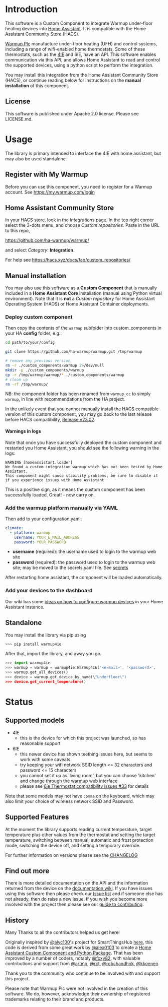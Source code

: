# Introduction

This software is a Custom Component to integrate 
Warmup under-floor heating devices into 
[Home Assistant](https://www.home-assistant.io/). 
It is compatible with the Home Assistant Community Store (HACS).

[Warmup Plc](https://www.warmup.co.uk/) 
manufacture under-floor heating (UFH) and control systems, 
including a range of wifi-enabled home thermostats. 
Some of these thermostats, such as the 
[4IE](https://www.warmup.co.uk/thermostats/smart/4ie-underfloor-heating) 
and 6IE, have an API. 
This software enables communication via this API, 
and allows Home Assistant to read and control the supported devices, 
using a python script to perform the integration. 

You may install this integration from the 
Home Assistant Community Store (HACS), 
or continue reading below for instructions 
on the **manual installation** of this component.


## License

This software is published under Apache 2.0 license. Please see LICENSE.md.

# Usage

The library is primary intended to interface the 4IE with home
assistant, but may also be used standalone.

## Register with My Warmup

Before you can use this component, 
you need to register for a Warmup account. 
See <https://my.warmup.com/login>


## Home Assistant Community Store

In your HACS store, look in the _Integrations_ page. 
In the top right corner select the 3-dots menu, 
and choose _Custom repositories_. 
Paste in the URL to this repo, 

<https://github.com/ha-warmup/warmup/>

and select _Category_: **Integration**. 

For help see <https://hacs.xyz/docs/faq/custom_repositories/>

## Manual installation

You may also use this software as a 
**Custom Component** that is manually included 
in a **Home Assistant Core** installation 
(manual using Python virtual environment). 
Note that it is **not** a _Custom repository_ for Home Assistant Operating System (HAOS) or Home Assistant Container deployments.


### Deploy custom component

Then copy the contents of the `warmup` subfolder into
custom_components in your HA **config** folder, e.g.:

```sh
cd path/to/your/config

git clone https://github.com/ha-warmup/warmup.git /tmp/warmup

# remove any previous version
rm -r ./custom_components/warmup 2>/dev/null
mkdir -p ./custom_components/warmup
cp -r /tmp/warmup/warmup/* ./custom_components/warmup
# clean up
rm -rf /tmp/warmup/
```

NB: the component folder has been renamed from `warmup_cc` to simply `warmup`, in line with recommendations from the HA
project.

In the unlikely event that you cannot manually install 
the HACS compatible version of this custom component, 
you may go back to the last release before HACS compatibility, 
[Release v23.02](https://github.com/ha-warmup/warmup/releases/tag/v23.02).


#### Warnings in logs

Note that once you have successfully 
deployed the custom component and restarted you Home Assistant, 
you should see the following warning in the logs:

    WARNING [homeassistant.loader] 
    We found a custom integration warmup which has not been tested by Home Assistant. 
    This component might cause stability problems, be sure to disable it if you experience issues with Home Assistant

This is a positive sign, as it means 
the custom component has been successfully loaded. Great! - now carry on.

### Add the warmup platform manually via YAML

Then add to your configuration.yaml:

```yaml
climate:
  - platform: warmup
    username: YOUR_E_MAIL_ADDRESS
    password: YOUR_PASSWORD
```

-   **username** (required): the username used to login to the warmup
    web site
-   **password** (required): the password used to login to the warmup
    web site; may be moved to the secrets.yaml file. See
    [secrets](https://www.home-assistant.io/docs/configuration/secrets/)

After restarting home assistant, the component will be loaded
automatically.

### Add your devices to the dashboard

Our wiki has some [ideas on how to configure warmup
devices](https://github.com/ha-warmup/warmup/wiki/Configuration-ideas)
in your Home Assistant instance.



## Standalone

You may install the library via pip using

```python
>>> pip install warmup4ie
```

After that, import the library, and away you go.

```python
>>> import warmup4ie
>>> warmup = warmup = warmup4ie.Warmup4IE('<e-mail>', '<password>',
>>> warmup.get_all_devices()
>>> device = warmup.get_device_by_name(\"Underfloor\") 
>>> device.get_current_temperature()
```

# Status

## Supported models

* 4IE
    - this is the device for which this project was launched, so has reasonable support
* 6IE
    - this newer device has shown teething issues here, but seems to work with some caveats
    - try keeping your wifi network SSID length <= 32 characters and password <= 15 characters
    - you cannot set it up as 'living room', but you can choose 'kitchen' and change through the warmup web interface 
    - please see [6ie Thermostat compatibility issues #33](https://github.com/ha-warmup/warmup/issues/33) for details

Note that some models may not have `comma` on the keyboard, which may also limit your choice of wireless network SSID and Password.

## Supported Features

At the moment the library supports reading current temperature, target
temperature plus other values from the thermostat and setting the target
temperature, switching between manual, automatic and frost protection
mode, switching the device off, and setting a temporary override.

For further information on versions please see the
[CHANGELOG](https://github.com/ha-warmup/warmup/blob/master/CHANGELOG.md)

## Find out more

There is more detailed documentation on the API and the information
returned from the device on the [documentation
wiki](https://github.com/ha-warmup/warmup/wiki). If you have issues
using this software then please check our [Issue
list](https://github.com/ha-warmup/warmup/issues) and if someone else
has not already, then do raise a new issue. If you wish you become more
involved with the project then please see our [guide to
contributing](https://github.com/ha-warmup/warmup/blob/master/CONTRIBUTING.md).

## History

Many Thanks to all the contributors helped us get here!

Originally inspired by 
[\@alyc100](https://github.com/alyc100)\'s
project for SmartThingsHub
[here](https://github.com/alyc100/SmartThingsPublic/blob/master/devicetypes/alyc100/warmup-4ie.src/warmup-4ie.groovy), 
this code is derived from some great work by
[\@alex0103](https://github.com/alex-0103) to create a [Home Assistant
Custom Component and Python
Package](https://github.com/alex-0103/warmup4IE). 
That has been improved by a number of coders, notably
[\@foxy82](https://github.com/foxy82/warmup4IE), 
with valuable contributions and support from 
[\@artmg](https://github.com/artmg/warmup), 
[\@rct](https://github.com/rct/warmup), 
[\@robchandhok](https://github.com/robchandhok/warmup),
[\@kkoenen](https://github.com/kkoenen/warmup).
 
Thank you to the community who continue to 
be involved with and support this project. 

Please note that Warmup Plc were not involved 
in the creation of this software. 
We do, however, acknowledge their ownership of 
registered trademarks relating to their brand and products. 


